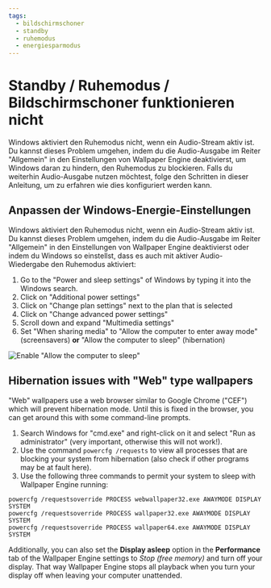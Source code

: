 ```yaml
---
tags:
  - bildschirmschoner
  - standby
  - ruhemodus
  - energiesparmodus
---
```


# Standby / Ruhemodus / Bildschirmschoner funktionieren nicht

Windows aktiviert den Ruhemodus nicht, wenn ein Audio-Stream aktiv ist. Du kannst dieses Problem umgehen, indem du die Audio-Ausgabe im Reiter "Allgemein" in den Einstellungen von Wallpaper Engine deaktivierst, um Windows daran zu hindern, den Ruhemodus zu blockieren. Falls du weiterhin Audio-Ausgabe nutzen möchtest, folge den Schritten in dieser Anleitung, um zu erfahren wie dies konfiguriert werden kann.

## Anpassen der Windows-Energie-Einstellungen

Windows aktiviert den Ruhemodus nicht, wenn ein Audio-Stream aktiv ist. Du kannst dieses Problem umgehen, indem du die Audio-Ausgabe im Reiter "Allgemein" in den Einstellungen von Wallpaper Engine deaktivierst oder indem du Windows so einstellst, dass es auch mit aktiver Audio-Wiedergabe den Ruhemodus aktiviert:

1. Go to the "Power and sleep settings" of Windows by typing it into the Windows search.
2. Click on "Additional power settings"
3. Click on "Change plan settings" next to the plan that is selected
4. Click on "Change advanced power settings"
5. Scroll down and expand "Multimedia settings"
6. Set "When sharing media" to "Allow the computer to enter away mode" (screensavers) **or** "Allow the computer to sleep" (hibernation)

![Enable "Allow the computer to sleep"](./power.gif)

## Hibernation issues with "Web" type wallpapers

"Web" wallpapers use a web browser similar to Google Chrome ("CEF") which will prevent hibernation mode. Until this is fixed in the browser, you can get around this with some command-line prompts.

1. Search Windows for "cmd.exe" and right-click on it and select "Run as administrator" (very important, otherwise this will not work!).
2. Use the command `powercfg /requests` to view all processes that are blocking your system from hibernation (also check if other programs may be at fault here).
3. Use the following three commands to permit your system to sleep with Wallpaper Engine running:

```
powercfg /requestsoverride PROCESS webwallpaper32.exe AWAYMODE DISPLAY SYSTEM
powercfg /requestsoverride PROCESS wallpaper32.exe AWAYMODE DISPLAY SYSTEM
powercfg /requestsoverride PROCESS wallpaper64.exe AWAYMODE DISPLAY SYSTEM
```

Additionally, you can also set the **Display asleep** option in the **Performance** tab of the Wallpaper Engine settings to *Stop (free memory)* and turn off your display. That way Wallpaper Engine stops all playback when you turn your display off when leaving your computer unattended.